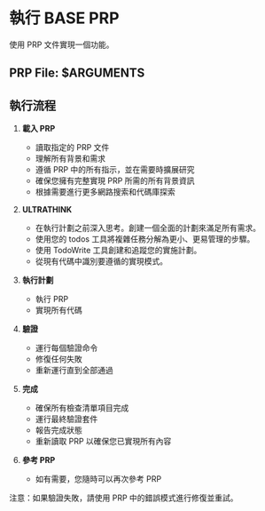 # 執行 BASE PRP

使用 PRP 文件實現一個功能。

## PRP File: $ARGUMENTS

## 執行流程

1. **載入 PRP**
   - 讀取指定的 PRP 文件
   - 理解所有背景和需求
   - 遵循 PRP 中的所有指示，並在需要時擴展研究
   - 確保您擁有完整實現 PRP 所需的所有背景資訊
   - 根據需要進行更多網路搜索和代碼庫探索

2. **ULTRATHINK**
   - 在執行計劃之前深入思考。創建一個全面的計劃來滿足所有需求。
   - 使用您的 todos 工具將複雜任務分解為更小、更易管理的步驟。
   - 使用 TodoWrite 工具創建和追蹤您的實施計劃。
   - 從現有代碼中識別要遵循的實現模式。

3. **執行計劃**
   - 執行 PRP
   - 實現所有代碼

4. **驗證**
   - 運行每個驗證命令
   - 修復任何失敗
   - 重新運行直到全部通過

5. **完成**
   - 確保所有檢查清單項目完成
   - 運行最終驗證套件
   - 報告完成狀態
   - 重新讀取 PRP 以確保您已實現所有內容

6. **參考 PRP**
   - 如有需要，您隨時可以再次參考 PRP

注意：如果驗證失敗，請使用 PRP 中的錯誤模式進行修復並重試。
